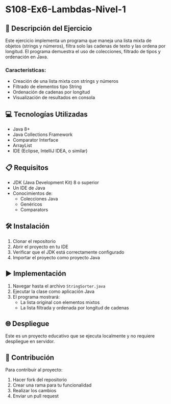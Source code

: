 # S108-Ex6-Lambdas-Nivel-1
## 📄 Descripción del Ejercicio
Este ejercicio implementa un programa que maneja una lista mixta de objetos (strings y números), filtra solo las cadenas de texto y las ordena por longitud. El programa demuestra el uso de colecciones, filtrado de tipos y ordenación en Java.

### Características:
- Creación de una lista mixta con strings y números
- Filtrado de elementos tipo String
- Ordenación de cadenas por longitud
- Visualización de resultados en consola

## 💻 Tecnologías Utilizadas
- Java 8+
- Java Collections Framework
- Comparator Interface
- ArrayList
- IDE (Eclipse, IntelliJ IDEA, o similar)

## 📋 Requisitos
- JDK (Java Development Kit) 8 o superior
- Un IDE de Java
- Conocimientos de:
  - Colecciones Java
  - Genéricos
  - Comparators

## 🛠️ Instalación
1. Clonar el repositorio
2. Abrir el proyecto en tu IDE
3. Verificar que el JDK está correctamente configurado
4. Importar el proyecto como proyecto Java

## ▶️ Implementación
1. Navegar hasta el archivo `StringSorter.java`
2. Ejecutar la clase como aplicación Java
3. El programa mostrará:
   - La lista original con elementos mixtos
   - La lista filtrada y ordenada por longitud de cadenas

## 🌐 Despliegue
Este es un proyecto educativo que se ejecuta localmente y no requiere despliegue en servidor.

## 🤝 Contribución
Para contribuir al proyecto:
1. Hacer fork del repositorio
2. Crear una rama para tu funcionalidad
3. Realizar los cambios
4. Enviar un pull request
